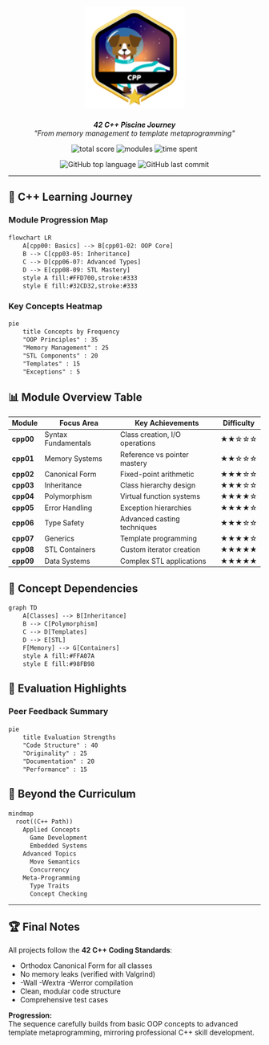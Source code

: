 <h1 align="center">
  <img src="https://github.com/senthilpoo10/badges/blob/main/badges/cppm.png" width="200"/>
</h1>

<p align="center">
  <b><i>42 C++ Piscine Journey</i></b><br>
  <i>"From memory management to template metaprogramming"</i>
</p>

<p align="center">
  <img alt="total score" src="https://img.shields.io/badge/total%20score-500%2F500-brightgreen" />
  <img alt="modules" src="https://img.shields.io/badge/modules-9-blue" />
  <img alt="time spent" src="https://img.shields.io/badge/time%20spent-300%20hours-orange" />
<p align="center">
  <img alt="GitHub top language" src="https://img.shields.io/github/languages/top/coding-school-projects/42-cpp?color=blue" />
  <img alt="GitHub last commit" src="https://img.shields.io/github/last-commit/coding-school-projects/42-cpp?color=green" />
</p>

---

## 🌟 C++ Learning Journey

### Module Progression Map
```mermaid
flowchart LR
    A[cpp00: Basics] --> B[cpp01-02: OOP Core]
    B --> C[cpp03-05: Inheritance]
    C --> D[cpp06-07: Advanced Types]
    D --> E[cpp08-09: STL Mastery]
    style A fill:#FFD700,stroke:#333
    style E fill:#32CD32,stroke:#333
```

### Key Concepts Heatmap
```mermaid
pie
    title Concepts by Frequency
    "OOP Principles" : 35
    "Memory Management" : 25
    "STL Components" : 20
    "Templates" : 15
    "Exceptions" : 5
```

## 📊 Module Overview Table

| Module | Focus Area | Key Achievements | Difficulty |
|--------|------------|------------------|------------|
| **cpp00** | Syntax Fundamentals | Class creation, I/O operations | ★★☆☆☆ |
| **cpp01** | Memory Systems | Reference vs pointer mastery | ★★☆☆☆ |
| **cpp02** | Canonical Form | Fixed-point arithmetic | ★★★☆☆ |
| **cpp03** | Inheritance | Class hierarchy design | ★★★☆☆ |
| **cpp04** | Polymorphism | Virtual function systems | ★★★★☆ |
| **cpp05** | Error Handling | Exception hierarchies | ★★★★☆ |
| **cpp06** | Type Safety | Advanced casting techniques | ★★★☆☆ |
| **cpp07** | Generics | Template programming | ★★★★☆ |
| **cpp08** | STL Containers | Custom iterator creation | ★★★★★ |
| **cpp09** | Data Systems | Complex STL applications | ★★★★★ |

## 🧩 Concept Dependencies

```mermaid
graph TD
    A[Classes] --> B[Inheritance]
    B --> C[Polymorphism]
    C --> D[Templates]
    D --> E[STL]
    F[Memory] --> G[Containers]
    style A fill:#FFA07A
    style E fill:#98FB98
```

## 🏅 Evaluation Highlights

### Peer Feedback Summary
```mermaid
pie
    title Evaluation Strengths
    "Code Structure" : 40
    "Originality" : 25
    "Documentation" : 20
    "Performance" : 15
```

## 🚀 Beyond the Curriculum

```mermaid
mindmap
  root((C++ Path))
    Applied Concepts
      Game Development
      Embedded Systems
    Advanced Topics
      Move Semantics
      Concurrency
    Meta-Programming
      Type Traits
      Concept Checking
```
---

## 🏆 Final Notes

All projects follow the **42 C++ Coding Standards**:
- Orthodox Canonical Form for all classes
- No memory leaks (verified with Valgrind)
- -Wall -Wextra -Werror compilation
- Clean, modular code structure
- Comprehensive test cases

**Progression:**  
The sequence carefully builds from basic OOP concepts to advanced template metaprogramming, mirroring professional C++ skill development.
